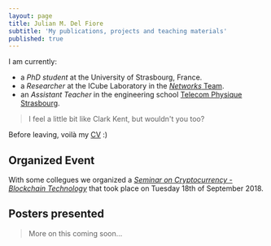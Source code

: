 ```yaml
---
layout: page
title: Julian M. Del Fiore
subtitle: 'My publications, projects and teaching materials'
published: true
---
```


I am currently: 

* a _PhD student_ at the University of Strasbourg, France. 
* a _Researcher_ at the ICube Laboratory in the [*Networks* Team](http://icube-reseaux.unistra.fr/fr/index.php/Accueil).
* an _Assistant Teacher_ in the engineering school [Telecom Physique Strasbourg](http://www.telecom-physique.fr/). 

> I feel a little bit like Clark Kent, but wouldn't you too?

Before leaving, voilà my [CV](https://github.com/julian10m/julian10m.github.io/files/cv.pdf) :)

## Organized Event

With some collegues we organized a [_Seminar on Cryptocurrency - Blockchain Technology_](https://github.com/julian10m/julian10m.github.io/files/posters/cryptocurrency-blockchain.pdf) that took place on Tuesday 18th of September 2018.

## Posters presented

> More on this coming soon...

